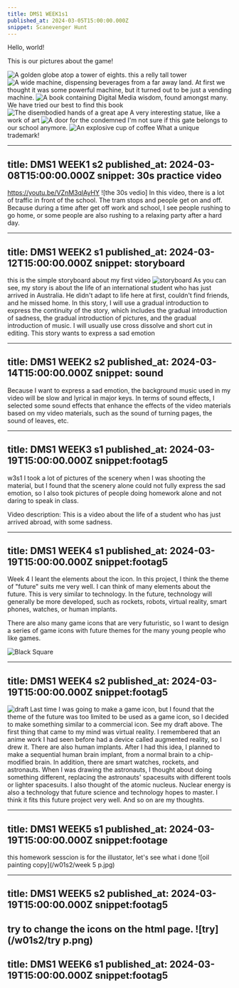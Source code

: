 ```yaml
---
title: DMS1 WEEK1s1
published_at: 2024-03-05T15:00:00.000Z
snippet: Scanevenger Hunt
---
```


Hello, world!

This is our pictures about the game!

![A golden globe atop a tower of eights.](/w01s1/01.jpg)
this a relly tall tower
![A wide machine, dispensing beverages from a far away land.](/w01s1/02.jpg)
At first we thought it was some powerful machine, but it turned out to be just a vending machine.
![A book containing Digital Media wisdom, found amongst many.](/w01s1/03.jpg)
We have tried our best to find this book
![The disembodied hands of a great ape](/w01s1/06.jpg)
A very interesting statue, like a work of art
![A door for the condemned](/w01s1/04.jpg)
I'm not sure if this gate belongs to our school anymore.
![An explosive cup of coffee](/w01s1/05.jpg)
What a unique trademark!

---
title: DMS1 WEEK1 s2
published_at: 2024-03-08T15:00:00.000Z
snippet: 30s practice video
---


https://youtu.be/VZnM3qlAyHY
![the 30s vedio]
In this video, there is a lot of traffic in front of the school. The tram stops and people get on and off. Because during a time after get off work and school, I see people rushing to go home, or some people are also rushing to a relaxing party after a hard day.

---
title: DMS1 WEEK2 s1
published_at: 2024-03-12T15:00:00.000Z
snippet: storyboard
---


this is the simple storyboard about my first video
![storyboard](/w01s2/storyboard.jpg)
As you can see, my story is about the life of an international student who has just arrived in Australia. 
He didn't adapt to life here at first, couldn't find friends, and he missed home.
In this story, I will use a gradual introduction to express the continuity of the story, which includes the gradual introduction of sadness, the gradual introduction of pictures, and the gradual introduction of music.
I will usually use cross dissolve and short cut in editing.
This story wants to express a sad emotion

---
title: DMS1 WEEK2 s2
published_at: 2024-03-14T15:00:00.000Z
snippet: sound
---



Because I want to express a sad emotion, the background music used in my video will be slow and lyrical in major keys.
In terms of sound effects, I selected some sound effects that enhance the effects of the video materials based on my video materials, such as the sound of turning pages, the sound of leaves, etc.

---
title: DMS1 WEEK3 s1
published_at: 2024-03-19T15:00:00.000Z
snippet:footag5
---


w3s1
I took a lot of pictures of the scenery when I was shooting the material, but I found that the scenery alone could not fully express the sad emotion, so I also took pictures of people doing homework alone and not daring to speak in class.

Video description: This is a video about the life of a student who has just arrived abroad, with some sadness.

---
title: DMS1 WEEK4 s1
published_at: 2024-03-19T15:00:00.000Z
snippet:footag5
---
Week 4 I leant the elements about the icon. In this project, I think the theme of "future" suits me very well. I can think of many elements about the future. This is very similar to technology. In the future, technology will generally be more developed, such as rockets, robots, virtual reality, smart phones, watches, or human implants.

There are also many game icons that are very futuristic, so I want to design a series of game icons with future themes for the many young people who like games.

![Black Square](/w01s2/zxc.jpg)

---
title: DMS1 WEEK4 s2
published_at: 2024-03-19T15:00:00.000Z
snippet:footag5
---
![draft](/w01s2/draft.jpg)
Last time I was going to make a game icon, but I found that the theme of the future was too limited to be used as a game icon, so I decided to make something similar to a commercial icon. See my draft above. The first thing that came to my mind was virtual reality. I remembered that an anime work I had seen before had a device called augmented reality, so I drew it. There are also human implants. After I had this idea, I planned to make a sequential human brain implant, from a normal brain to a chip-modified brain. In addition, there are smart watches, rockets, and astronauts. When I was drawing the astronauts, I thought about doing something different, replacing the astronauts' spacesuits with different tools or lighter spacesuits. I also thought of the atomic nucleus. Nuclear energy is also a technology that future science and technology hopes to master. I think it fits this future project very well. And so on are my thoughts.

---
title: DMS1 WEEK5 s1
published_at: 2024-03-19T15:00:00.000Z
snippet:footage
---
this homework sesscion is for the illustator, let's see what i done
![oil painting copy](/w01s2/week 5 p.jpg)

---
title: DMS1 WEEK5 s2
published_at: 2024-03-19T15:00:00.000Z
snippet:footag5
---
try to change the icons on the html page.
![try](/w01s2/try p.png)
---
title: DMS1 WEEK6 s1
published_at: 2024-03-19T15:00:00.000Z
snippet:footag5
---
